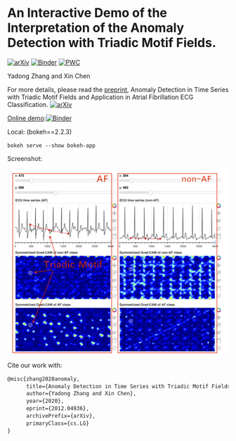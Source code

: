 # An Interactive Demo of the Interpretation of the Anomaly Detection with Triadic Motif Fields.

[![arXiv](https://img.shields.io/badge/arXiv-2012.04936-b31b1b.svg)](https://arxiv.org/abs/2012.04936)
[![Binder](https://mybinder.org/badge_logo.svg)](https://mybinder.org/v2/gh/ydup/bokeh/master?urlpath=/proxy/5006/bokeh-app)
[![PWC](https://img.shields.io/endpoint.svg?url=https://paperswithcode.com/badge/anomaly-detection-in-time-series-with-triadic/atrial-fibrillation-detection-on-physionet)](https://paperswithcode.com/sota/atrial-fibrillation-detection-on-physionet?p=anomaly-detection-in-time-series-with-triadic)

Yadong Zhang and Xin Chen

For more details, please read the [preprint](https://arxiv.org/abs/2012.04936), Anomaly Detection in Time Series with Triadic Motif Fields and Application in Atrial Fibrillation ECG Classification. [![arXiv](https://img.shields.io/badge/arXiv-2012.04936-b31b1b.svg)](https://arxiv.org/abs/2012.04936) 

[Online demo](
https://mybinder.org/v2/gh/ydup/bokeh/master?urlpath=/proxy/5006/bokeh-app
):[![Binder](https://mybinder.org/badge_logo.svg)](https://mybinder.org/v2/gh/ydup/bokeh/master?urlpath=/proxy/5006/bokeh-app)

Local: (bokeh==2.2.3)
```shell
bokeh serve --show bokeh-app
```

Screenshot:

![img](app_bokeh.png)

Cite our work with:
```latex
@misc{zhang2020anomaly,
      title={Anomaly Detection in Time Series with Triadic Motif Fields and Application in Atrial Fibrillation ECG Classification}, 
      author={Yadong Zhang and Xin Chen},
      year={2020},
      eprint={2012.04936},
      archivePrefix={arXiv},
      primaryClass={cs.LG}
}
```
